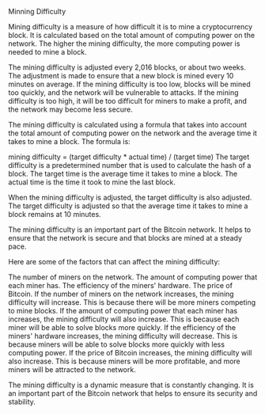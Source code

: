 Minning Difficulty 

Mining difficulty is a measure of how difficult it is to mine a cryptocurrency block. It is calculated based on the total amount of computing power on the network. The higher the mining difficulty, the more computing power is needed to mine a block.

The mining difficulty is adjusted every 2,016 blocks, or about two weeks. The adjustment is made to ensure that a new block is mined every 10 minutes on average. If the mining difficulty is too low, blocks will be mined too quickly, and the network will be vulnerable to attacks. If the mining difficulty is too high, it will be too difficult for miners to make a profit, and the network may become less secure.

The mining difficulty is calculated using a formula that takes into account the total amount of computing power on the network and the average time it takes to mine a block. The formula is:

mining difficulty = (target difficulty * actual time) / (target time)
The target difficulty is a predetermined number that is used to calculate the hash of a block. The target time is the average time it takes to mine a block. The actual time is the time it took to mine the last block.

When the mining difficulty is adjusted, the target difficulty is also adjusted. The target difficulty is adjusted so that the average time it takes to mine a block remains at 10 minutes.

The mining difficulty is an important part of the Bitcoin network. It helps to ensure that the network is secure and that blocks are mined at a steady pace.

Here are some of the factors that can affect the mining difficulty:

The number of miners on the network.
The amount of computing power that each miner has.
The efficiency of the miners' hardware.
The price of Bitcoin.
If the number of miners on the network increases, the mining difficulty will increase. This is because there will be more miners competing to mine blocks. If the amount of computing power that each miner has increases, the mining difficulty will also increase. This is because each miner will be able to solve blocks more quickly. If the efficiency of the miners' hardware increases, the mining difficulty will decrease. This is because miners will be able to solve blocks more quickly with less computing power. If the price of Bitcoin increases, the mining difficulty will also increase. This is because miners will be more profitable, and more miners will be attracted to the network.

The mining difficulty is a dynamic measure that is constantly changing. It is an important part of the Bitcoin network that helps to ensure its security and stability.